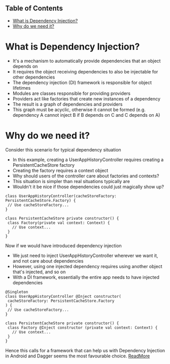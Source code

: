 ## Table of Contents

- [What is Dependency Injection?](#what-is-dependency-injection)
- [Why do we need it?](#why-do-we-need-it)

# What is Dependency Injection?
- It's a mechanism to automatically provide dependencies that an object depends on
- It requires the object receiving dependencies to also be injectable for other dependencies
- The dependency injection (DI) framework is responsible for object lifetimes
- Modules are classes responsible for providing providers
- Providers act like factories that create new instances of a dependency
- The result is a graph of dependencies and providers
- This graph must be acyclic, otherwise it cannot be formed (e.g. dependency A cannot inject B if B depends on C and C depends on A)

# Why do we need it?
Consider this scenario for typical dependency situation

- In this example, creating a UserAppHistoryController requires creating a PersistentCacheStore factory
- Creating the factory requires a context object
- Why should users of the controller care about factories and contexts?
- This situation is simpler than real situations typically are
- Wouldn't it be nice if those dependencies could just magically show up?

```
class UserAppHistoryController(cacheStoreFactory: PersistentCacheStore.Factory) {
 // Use cacheStoreFactory...
}

class PersistentCacheStore private constructor() {
 class Factory(private val context: Context) {
   // Use context...
 }
}
```

Now if we would have introduced dependency injection

- We just need to inject UserAppHistoryController wherever we want it, and not care about dependencies
- However, using one injected dependency requires using another object that's injected, and so on
- With a DI framework, essentially the entire app needs to have injected dependencies

```
@Singleton
class UserAppHistoryController @Inject constructor(
 cacheStoreFactory: PersistentCacheStore.Factory
) {
 // Use cacheStoreFactory...
}

class PersistentCacheStore private constructor() {
 class Factory @Inject constructor (private val context: Context) {
   // Use context...
 }
}
```

Hence this calls for a framework that can help us with Dependency Injection in Android and Dagger seems the most favourable choice. [ReadMore](https://github.com/oppia/oppia-android/wiki/Dagger)